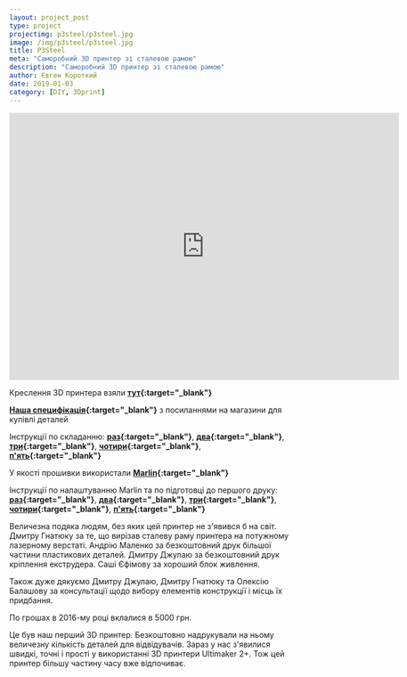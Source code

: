 ```yaml
---
layout: project_post
type: project
projectimg: p3steel/p3steel.jpg
image: /img/p3steel/p3steel.jpg
title: P3Steel
meta: "Саморобний 3D принтер зі сталевою рамою"
description: "Саморобний 3D принтер зі сталевою рамою"
author: Євген Короткий
date: 2019-01-03
category: [DIY, 3Dprint]
---
```


<iframe src="https://www.youtube.com/embed/76-veLcDYP4" width="700" height="480" frameborder="0" allowfullscreen=""> </iframe>

Креслення 3D принтера взяли **[тут](https://reprap.org/wiki/P3Steel?fbclid=IwAR1ctosucpKfPK8j5j0Az8gixddeT0pvFf6litVDgBSrJ8mzsTVcuo2sILM){:target="_blank"}**

**[Наша специфікація](https://docs.google.com/spreadsheets/d/12QAHqwuhxyaRgAgUIbQxCBMWQfrbQqfU8iq8pN7u6o4/edit?usp=sharing){:target="_blank"}** з посиланнями на магазини для купівлі деталей

Інструкції по складанню: **[раз](https://www.youtube.com/watch?v=vQoXe8-sJQ4){:target="_blank"}**, **[два](https://www.youtube.com/watch?v=pPOWr1YNZTY){:target="_blank"}**, **[три](https://www.youtube.com/playlist?list=PL7PnAADjTT2pUMG6zXklxPQN_Gn9mA6t4&fbclid=IwAR3UAvFVn9GZhLg66KHDE5AIrIbnsRskBo3zerDnwM4FESJAf18Q9CiHtzI){:target="_blank"}**, **[чотири](https://null-b.blogspot.com/2013/05/3d-reprap-3.html){:target="_blank"}**, **[п'ять](https://wiki.e3d-online.com/E3D-v6_Assembly){:target="_blank"}**

У якості прошивки використали **[Marlin](https://github.com/MarlinFirmware/Marlin){:target="_blank"}**

Інструкції по налаштуванню Marlin та по підготовці до першого друку: **[раз](http://solidutopia.com/marlin-firmware-user-guide-basic/){:target="_blank"}**, **[два](https://www.my-home-fab.de/en/documentations/reprap-firmware/installing-marlin-firmware-on-ramps-1.4){:target="_blank"}**, **[три](http://3dtoday.ru/blogs/akdzg/custom-firmware-marlin-and-pour-it-into-a-3d-printer/){:target="_blank"}**, **[чотири](https://reprap.org/wiki/Prusa_i3_Rework_Firmware/ru){:target="_blank"}**, **[п'ять](https://null-b.blogspot.com/2013/10/3d-reprap-5.html){:target="_blank"}**

Величезна подяка людям, без яких цей принтер не з'явився б на світ. Дмитру Гнатюку за те, що вирізав сталеву раму принтера на потужному лазерному верстаті. Андрію Маленко за безкоштовний друк більшої частини пластикових деталей. Дмитру Джулаю за безкоштовний друк кріплення екструдера. Саші Єфімову за хороший блок живлення.

Також дуже дякуємо Дмитру Джулаю, Дмитру Гнатюку та Олексію Балашову за консультації щодо вибору елементів конструкції і місць їх придбання.

По грошах в 2016-му році вклалися в 5000 грн. 

Це був наш перший 3D принтер. Безкоштовно надрукували на ньому величезну кількість деталей для відвідувачів. Зараз у нас з'явилися швидкі, точні і прості у використанні 3D принтери Ultimaker 2+. Тож цей принтер більшу частину часу вже відпочиває.

